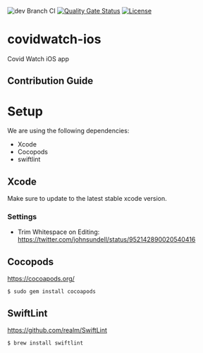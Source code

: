 ![dev Branch CI](https://github.com/covid19risk/covidwatch-ios/workflows/dev%20Branch%20CI/badge.svg?branch=dev)
[![Quality Gate Status](https://sonarcloud.io/api/project_badges/measure?project=covid19risk_covidwatch-ios&metric=alert_status)](https://sonarcloud.io/dashboard?id=covid19risk_covidwatch-ios)
[![License](https://img.shields.io/badge/License-Apache%202.0-blue.svg)](https://opensource.org/licenses/Apache-2.0)

# covidwatch-ios

Covid Watch iOS app

## Contribution Guide

# Setup

We are using the following dependencies:

- Xcode
- Cocopods
- swiftlint

## Xcode

Make sure to update to the latest stable xcode version.

### Settings

- Trim Whitespace on Editing:  
  https://twitter.com/johnsundell/status/952142890020540416

## Cocopods

https://cocoapods.org/

```
$ sudo gem install cocoapods
```

## SwiftLint

https://github.com/realm/SwiftLint

```
$ brew install swiftlint
```
